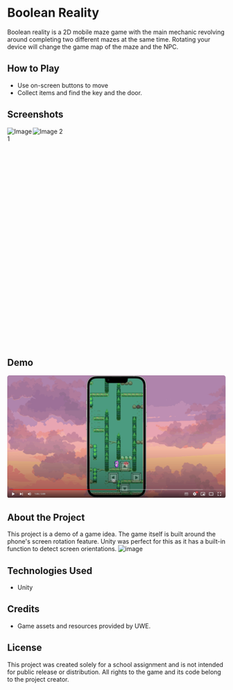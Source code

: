 # Boolean Reality

Boolean reality is a 2D mobile maze game with the main mechanic revolving around completing two different mazes at the same time. 
Rotating your device will change the game map of the maze and the NPC.


## How to Play

- Use on-screen buttons to move
- Collect items and find the key and the door.

## Screenshots
<div style="display: flex; justify-content: center;">
  <img src="https://github.com/MonikaBukov/split_reality_mobile/assets/135535997/ac428e61-71ee-494c-98dd-14fd769d94b1" height="500" alt="Image 1">
  <img src="https://github.com/MonikaBukov/split_reality_mobile/assets/135535997/0b4a1b6e-6484-46bf-b836-1b6067bcfe89" width="500" alt="Image 2">
</div>

## Demo
[![YouTube Video](https://github.com/MonikaBukov/split_reality_mobile/blob/main/Assets/phonep.png)](https://youtu.be/FPlyD4Jk2wM)

## About the Project

This project is a demo of a game idea. The game itself is built around the phone's screen rotation feature. Unity was perfect for this as it has a built-in function to detect screen orientations.
![image](https://github.com/MonikaBukov/split_reality_mobile/assets/135535997/1afdc9bf-c18d-4e82-86da-10de5a670a12)

## Technologies Used

- Unity

## Credits

- Game assets and resources provided by UWE.

## License

This project was created solely for a school assignment and is not intended for public release or distribution. All rights to the game and its code belong to the project creator.
